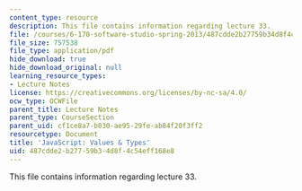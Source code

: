 ```yaml
---
content_type: resource
description: This file contains information regarding lecture 33.
file: /courses/6-170-software-studio-spring-2013/487cdde2b27759b34d8f4c54eff168e8_MIT6_170S13_33-java-types.pdf
file_size: 757538
file_type: application/pdf
hide_download: true
hide_download_original: null
learning_resource_types:
- Lecture Notes
license: https://creativecommons.org/licenses/by-nc-sa/4.0/
ocw_type: OCWFile
parent_title: Lecture Notes
parent_type: CourseSection
parent_uid: cf1ce8a7-b030-ae95-29fe-ab84f20f3ff2
resourcetype: Document
title: 'JavaScript: Values & Types'
uid: 487cdde2-b277-59b3-4d8f-4c54eff168e8
---
```

This file contains information regarding lecture 33.